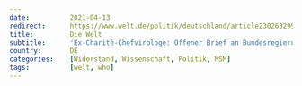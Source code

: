 ```yaml
---
date:          2021-04-13
redirect:      https://www.welt.de/politik/deutschland/article230263299/Ex-Charite-Chefvirologe-Offener-Brief-an-Bundesregierung.html
title:         Die Welt
subtitle:      'Ex-Charité-Chefvirologe: Offener Brief an Bundesregierung'
country:       DE
categories:    [Widerstand, Wissenschaft, Politik, MSM]
tags:          [welt, who]
---
```

